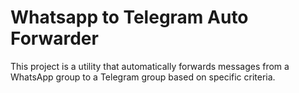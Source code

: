 # Whatsapp to Telegram Auto Forwarder

This project is a utility that automatically forwards messages from a WhatsApp group to a Telegram group based on specific criteria.
